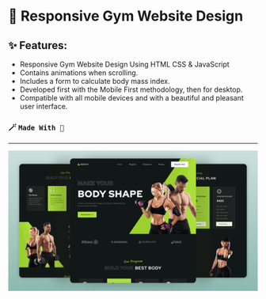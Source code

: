 #  💪 Responsive Gym Website Design
## ✨ Features:

- Responsive Gym Website Design Using HTML CSS & JavaScript
- Contains animations when scrolling.
- Includes a form to calculate body mass index.
- Developed first with the Mobile First methodology, then for desktop.
- Compatible with all mobile devices and with a beautiful and pleasant user interface.

### 🪄 `Made With 🤍`
---
![preview image](/preview.png)
